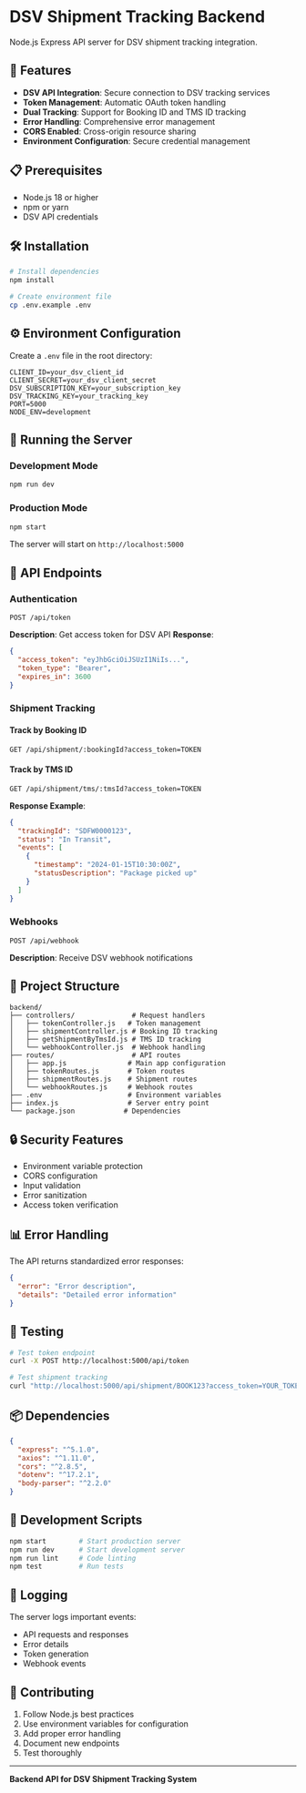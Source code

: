 # DSV Shipment Tracking Backend

Node.js Express API server for DSV shipment tracking integration.

## 🚀 Features

- **DSV API Integration**: Secure connection to DSV tracking services
- **Token Management**: Automatic OAuth token handling
- **Dual Tracking**: Support for Booking ID and TMS ID tracking
- **Error Handling**: Comprehensive error management
- **CORS Enabled**: Cross-origin resource sharing
- **Environment Configuration**: Secure credential management

## 📋 Prerequisites

- Node.js 18 or higher
- npm or yarn
- DSV API credentials

## 🛠 Installation

```bash
# Install dependencies
npm install

# Create environment file
cp .env.example .env
```

## ⚙️ Environment Configuration

Create a `.env` file in the root directory:

```env
CLIENT_ID=your_dsv_client_id
CLIENT_SECRET=your_dsv_client_secret
DSV_SUBSCRIPTION_KEY=your_subscription_key
DSV_TRACKING_KEY=your_tracking_key
PORT=5000
NODE_ENV=development
```

## 🚀 Running the Server

### Development Mode
```bash
npm run dev
```

### Production Mode
```bash
npm start
```

The server will start on `http://localhost:5000`

## 📡 API Endpoints

### Authentication
```http
POST /api/token
```
**Description**: Get access token for DSV API
**Response**: 
```json
{
  "access_token": "eyJhbGciOiJSUzI1NiIs...",
  "token_type": "Bearer",
  "expires_in": 3600
}
```

### Shipment Tracking

#### Track by Booking ID
```http
GET /api/shipment/:bookingId?access_token=TOKEN
```

#### Track by TMS ID
```http
GET /api/shipment/tms/:tmsId?access_token=TOKEN
```

**Response Example**:
```json
{
  "trackingId": "SDFW0000123",
  "status": "In Transit",
  "events": [
    {
      "timestamp": "2024-01-15T10:30:00Z",
      "statusDescription": "Package picked up"
    }
  ]
}
```

### Webhooks
```http
POST /api/webhook
```
**Description**: Receive DSV webhook notifications

## 📁 Project Structure

```
backend/
├── controllers/              # Request handlers
│   ├── tokenController.js   # Token management
│   ├── shipmentController.js # Booking ID tracking
│   ├── getShipmentByTmsId.js # TMS ID tracking
│   └── webhookController.js  # Webhook handling
├── routes/                   # API routes
│   ├── app.js               # Main app configuration
│   ├── tokenRoutes.js       # Token routes
│   ├── shipmentRoutes.js    # Shipment routes
│   └── webhookRoutes.js     # Webhook routes
├── .env                     # Environment variables
├── index.js                 # Server entry point
└── package.json            # Dependencies
```

## 🔒 Security Features

- Environment variable protection
- CORS configuration
- Input validation
- Error sanitization
- Access token verification

## 📊 Error Handling

The API returns standardized error responses:

```json
{
  "error": "Error description",
  "details": "Detailed error information"
}
```

## 🧪 Testing

```bash
# Test token endpoint
curl -X POST http://localhost:5000/api/token

# Test shipment tracking
curl "http://localhost:5000/api/shipment/BOOK123?access_token=YOUR_TOKEN"
```

## 📦 Dependencies

```json
{
  "express": "^5.1.0",
  "axios": "^1.11.0",
  "cors": "^2.8.5",
  "dotenv": "^17.2.1",
  "body-parser": "^2.2.0"
}
```

## 🔄 Development Scripts

```bash
npm start        # Start production server
npm run dev      # Start development server
npm run lint     # Code linting
npm test         # Run tests
```

## 📝 Logging

The server logs important events:
- API requests and responses
- Error details
- Token generation
- Webhook events

## 🤝 Contributing

1. Follow Node.js best practices
2. Use environment variables for configuration
3. Add proper error handling
4. Document new endpoints
5. Test thoroughly

---

**Backend API for DSV Shipment Tracking System**